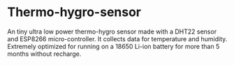 # Thermo-hygro-sensor
An tiny ultra low power thermo-hygro sensor made with a DHT22 sensor and ESP8266 micro-controller. It collects data for temperature and humidity. Extremely optimized for running on a 18650 Li-ion battery for more than 5 months without recharge.
